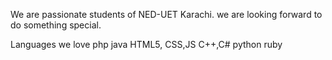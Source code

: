 We are passionate students of NED-UET Karachi. we are looking forward to do something special.

Languages we love
php
java
HTML5, CSS,JS
C++,C#
python
ruby
